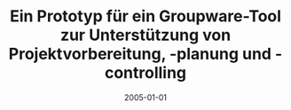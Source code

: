 ---
abstract: ''
authors:
- Christoph Gspandl
date: '2005-01-01'
featured: false
links:
- name: Publik
  url: https://publik.tuwien.ac.at/showentry.php?ID=139669&lang=1
publication_types:
- '7'
publishDate: '2005-01-01'
title: Ein Prototyp für ein Groupware-Tool zur Unterstützung von Projektvorbereitung,
  -planung und -controlling
url_pdf: ''
---